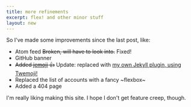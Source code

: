 ```yaml
---
title: more refinements
excerpt: flex! and other minor stuff
layout: new
---
```


So I've made some improvements since the last post, like:

* Atom feed ~~Broken, will have to look into.~~ Fixed!
* GitHub banner
* ~~Added [jemoji](https://github.com/jekyll/jemoji) :+1:~~ Update: replaced with [my own Jekyll plugin, using Twemoji!](https://github.com/ezist/ezist.github.io/blob/master/_plugins/twemoji.rb)
* Replaced the list of accounts with a fancy \~flexbox\~
* Added a 404 page

I'm really liking making this site. I hope I don't get feature creep, though.
